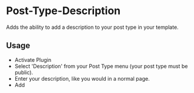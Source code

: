 Post-Type-Description
=====================

Adds the ability to add a description to your post type in your template.

## Usage

* Activate Plugin
* Select 'Description' from your Post Type menu (your post type must be public).
* Enter your description, like you would in a normal page.
* Add 
